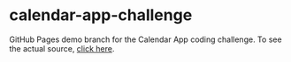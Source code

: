 calendar-app-challenge
======================

GitHub Pages demo branch for the Calendar App coding challenge. To see the actual source, [click here][1].

[1]: https://github.com/hadynz/calendar-app-challenge/tree/master
